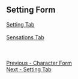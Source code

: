 ## Setting Form ##
[Setting Tab](Setting_Tab.md) <br/><br/>
[Sensations Tab](Sensations_Tab.md) <br/><br/>
 <br/>
 <br/>
[Previous - Character Form](Character_Form.md) <br/>
[Next - Setting Tab](Setting_Tab.md) <br/>
